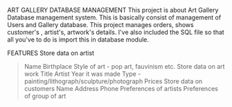 ART GALLERY DATABASE MANAGEMENT
This project is about Art Gallery Database management system. This is basically consist of management of Users and Gallery database. 
This project manages orders, shows customer's , artist's, artwork's details. 
I've also included the SQL file so that all you've to do is import this in database module.

FEATURES
Store data on artist
>Name
>Birthplace
>Style of art - pop art, fauvinism etc.
Store data on art work
>Title
>Artist
>Year it was made
>Type - painting/lithograph/sculpture/photograph
>Prices
Store data on customers
>Name
>Address
>Phone
>Preferences of artists
>Preferences of group of art
